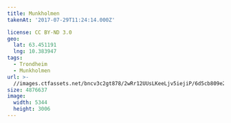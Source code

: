 ```yaml
---
title: Munkholmen
takenAt: '2017-07-29T11:24:14.000Z'

license: CC BY-ND 3.0
geo:
  lat: 63.451191
  lng: 10.383947
tags:
  - Trondheim
  - Munkholmen
url: >-
  //images.ctfassets.net/bncv3c2gt878/2wRr12UUsLKeeLjv5iejiP/6d5cb809e2d1da2626aa2e2b99c0bb33/munkholmen_36246493385_o
size: 4876637
image:
  width: 5344
  height: 3006
---
```

